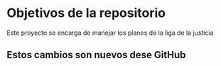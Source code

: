 # Objetivos de la repositorio

Este proyecto se encarga de manejar los planes de la liga de la justicia


## Estos cambios son nuevos dese GitHub

